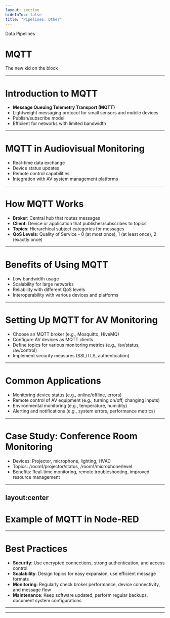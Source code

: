 ```yaml
---
layout: section
hideInToc: false
title: "Pipelines: Other"
---
```


<PresenterTimer :minutes="0" :seconds="10" />

Data Pipelines

# MQTT

The new kid on the block

---

# Introduction to MQTT

- **Message Queuing Telemetry Transport (MQTT)**
- Lightweight messaging protocol for small sensors and mobile devices
- Publish/subscribe model
- Efficient for networks with limited bandwidth

---

# MQTT in Audiovisual Monitoring

- Real-time data exchange
- Device status updates
- Remote control capabilities
- Integration with AV system management platforms

---

# How MQTT Works

- **Broker**: Central hub that routes messages
- **Client**: Device or application that publishes/subscribes to topics
- **Topics**: Hierarchical subject categories for messages
- **QoS Levels**: Quality of Service - 0 (at most once), 1 (at least once), 2 (exactly once)

---

# Benefits of Using MQTT

- Low bandwidth usage
- Scalability for large networks
- Reliability with different QoS levels
- Interoperability with various devices and platforms

---

# Setting Up MQTT for AV Monitoring

- Choose an MQTT broker (e.g., Mosquitto, HiveMQ)
- Configure AV devices as MQTT clients
- Define topics for various monitoring metrics (e.g., /av/status, /av/control)
- Implement security measures (SSL/TLS, authentication)

---

# Common Applications

- Monitoring device status (e.g., online/offline, errors)
- Remote control of AV equipment (e.g., turning on/off, changing inputs)
- Environmental monitoring (e.g., temperature, humidity)
- Alerting and notifications (e.g., system errors, performance metrics)

---

# Case Study: Conference Room Monitoring

- Devices: Projector, microphone, lighting, HVAC
- Topics: /room1/projector/status, /room1/microphone/level
- Benefits: Real-time monitoring, remote troubleshooting, improved resource management

---
layout:center
---

# Example of MQTT in Node-RED

<!--
1. **Setup**: Install Node-RED and MQTT broker
2. **Flow Creation**:
   - MQTT input node to subscribe to a topic
   - Processing node to handle incoming data
   - MQTT output node to publish responses
3. **Example**: Monitor and control a projector
   - Subscribe to /projector/status
   - Publish to /projector/control
   - Live data visualization on Node-RED dashboard
4. **Wrap-Up**: Recap the steps and highlight the benefits of using Node-RED with MQTT
-->

---

# Best Practices

- **Security**: Use encrypted connections, strong authentication, and access control
- **Scalability**: Design topics for easy expansion, use efficient message formats
- **Monitoring**: Regularly check broker performance, device connectivity, and message flow
- **Maintenance**: Keep software updated, perform regular backups, document system configurations

---


---

